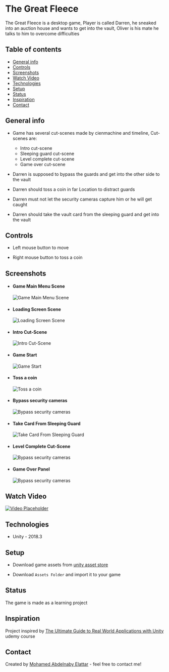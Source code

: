 
# The Great Fleece
 The Great Fleece is a desktop game, Player is called Darren, he sneaked into an auction house and wants to get into the vault, Oliver is his mate he talks to him to overcome difficulties

## Table of contents
* [General info](#general-info)
* [Controls](#controls)
* [Screenshots](#screenshots)
* [Watch Video](#watch-video)
* [Technologies](#technologies)
* [Setup](#setup)
* [Status](#status)
* [Inspiration](#inspiration)
* [Contact](#contact)

## General info
- Game has several cut-scenes made by cienmachine and timeline, Cut-scenes are:

  - Intro cut-scene
  - Sleeping guard cut-scene
  - Level complete cut-scene
  - Game over cut-scene


- Darren is supposed to bypass the guards and get into the other side to the vault

- Darren should toss a coin in far Location to distract guards

- Darren must not let the security cameras capture him or he will get caught

- Darren should take the vault card from the sleeping guard and get into the vault

## Controls
- Left mouse button to move

- Right mouse button to toss a coin

## Screenshots

- #### Game Main Menu Scene
  ![Game Main Menu Scene](./_img/1.png)


- #### Loading Screen Scene
  ![Loading Screen Scene](./_img/2.png)


- #### Intro Cut-Scene
  ![Intro Cut-Scene](./_img/3.png)


- #### Game Start
  ![Game Start](./_img/4.png)


- #### Toss a coin
  ![Toss a coin](./_img/5.png)


- #### Bypass security cameras
  ![Bypass security cameras](./_img/6.png)


- #### Take Card From Sleeping Guard
  ![Take Card From Sleeping Guard](./_img/7.png)


- #### Level Complete Cut-Scene
  ![Bypass security cameras](./_img/8.png)


- #### Game Over Panel
  ![Bypass security cameras](./_img/9.png)


## Watch Video

[![Video Placeholder](./_img/10.PNG)](https://youtu.be/AmDYRSQhAKU)


## Technologies

* Unity - 2018.3


## Setup

- Download game assets from [unity asset store](https://assetstore.unity.com/packages/templates/tutorials/the-great-fleece-110186)

- Download `Assets Folder` and import it to your game

## Status
The game is made as a learning project

## Inspiration
Project inspired by [The Ultimate Guide to Real World Applications with Unity](https://www.udemy.com/theultimate-guide-to-cinematography-with-unity/) udemy course

## Contact
Created by [Mohamed Abdelnaby Elattar](https://www.linkedin.com/in/maaelattar) - feel free to contact me!
